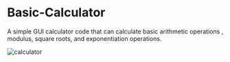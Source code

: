 # Basic-Calculator
A simple GUI calculator code that can calculate basic arithmetic operations , modulus, square roots, and exponentiation operations.

![calculator](https://github.com/emirsansar/Basic-Calculator/assets/92544814/05201751-c916-40d0-ab67-afbe0a978be6)
